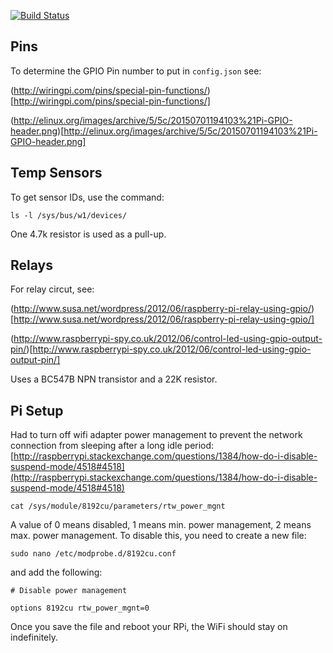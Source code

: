 [![Build Status](https://travis-ci.org/rally25rs/pibrew.svg?branch=master)](https://travis-ci.org/rally25rs/pibrew)

## Pins

To determine the GPIO Pin number to put in `config.json` see:

(http://wiringpi.com/pins/special-pin-functions/)[http://wiringpi.com/pins/special-pin-functions/]

(http://elinux.org/images/archive/5/5c/20150701194103%21Pi-GPIO-header.png)[http://elinux.org/images/archive/5/5c/20150701194103%21Pi-GPIO-header.png]

## Temp Sensors

To get sensor IDs, use the command:

```
ls -l /sys/bus/w1/devices/
```

One 4.7k resistor is used as a pull-up.

## Relays

For relay circut, see:

(http://www.susa.net/wordpress/2012/06/raspberry-pi-relay-using-gpio/)[http://www.susa.net/wordpress/2012/06/raspberry-pi-relay-using-gpio/]

(http://www.raspberrypi-spy.co.uk/2012/06/control-led-using-gpio-output-pin/)[http://www.raspberrypi-spy.co.uk/2012/06/control-led-using-gpio-output-pin/]

Uses a BC547B NPN transistor and a 22K resistor.

## Pi Setup

Had to turn off wifi adapter power management to prevent the network connection from sleeping after a long idle period:
[http://raspberrypi.stackexchange.com/questions/1384/how-do-i-disable-suspend-mode/4518#4518](http://raspberrypi.stackexchange.com/questions/1384/how-do-i-disable-suspend-mode/4518#4518)

```
cat /sys/module/8192cu/parameters/rtw_power_mgnt
```

A value of 0 means disabled, 1 means min. power management, 2 means max. power management. To disable this, you need to create a new file:

```
sudo nano /etc/modprobe.d/8192cu.conf
```

and add the following:

```
# Disable power management

options 8192cu rtw_power_mgnt=0
```

Once you save the file and reboot your RPi, the WiFi should stay on indefinitely.
